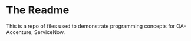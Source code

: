 # The Readme

This is a repo of files used to demonstrate programming concepts for QA-Accenture, ServiceNow.
